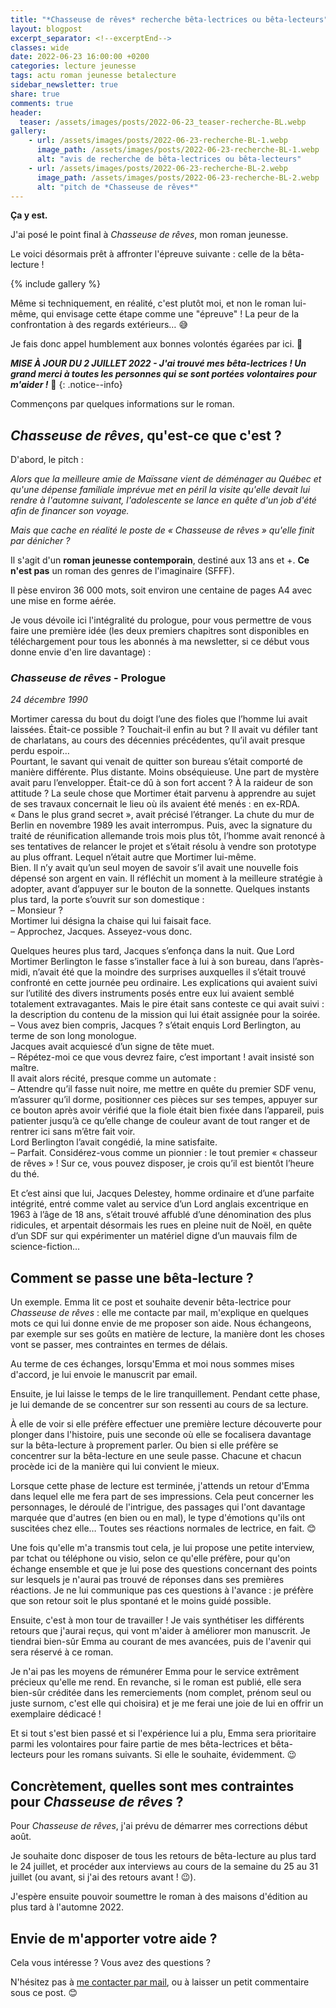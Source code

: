 ```yaml
---
title: "*Chasseuse de rêves* recherche bêta-lectrices ou bêta-lecteurs"
layout: blogpost
excerpt_separator: <!--excerptEnd-->
classes: wide
date: 2022-06-23 16:00:00 +0200
categories: lecture jeunesse
tags: actu roman jeunesse betalecture
sidebar_newsletter: true
share: true
comments: true
header:
  teaser: /assets/images/posts/2022-06-23_teaser-recherche-BL.webp
gallery:
    - url: /assets/images/posts/2022-06-23-recherche-BL-1.webp
      image_path: /assets/images/posts/2022-06-23-recherche-BL-1.webp
      alt: "avis de recherche de bêta-lectrices ou bêta-lecteurs"
    - url: /assets/images/posts/2022-06-23-recherche-BL-2.webp
      image_path: /assets/images/posts/2022-06-23-recherche-BL-2.webp
      alt: "pitch de *Chasseuse de rêves*"
---
```


**Ça y est.**

J'ai posé le point final à *Chasseuse de rêves*, mon roman jeunesse.

Le voici désormais prêt à affronter l'épreuve suivante&nbsp;: celle de la bêta-lecture&nbsp;!

{% include gallery %}

<!--excerptEnd-->

Même si techniquement, en réalité, c'est plutôt moi, et non le roman lui-même, qui envisage cette étape comme une "épreuve"&nbsp;! La peur de la confrontation à des regards extérieurs&hellip; 😅

Je fais donc appel humblement aux bonnes volontés égarées par ici. 🙏

***MISE À JOUR DU 2 JUILLET 2022 - J'ai trouvé mes bêta-lectrices&nbsp;! Un grand merci à toutes les personnes qui se sont portées volontaires pour m'aider&nbsp;!*** 🙏
{: .notice--info}

Commençons par quelques informations sur le roman.



## *Chasseuse de rêves*, qu'est-ce que c'est ?

D'abord, le pitch&nbsp;:

*Alors que la meilleure amie de Maïssane vient de déménager au Québec et qu'une dépense familiale imprévue met en péril la visite qu'elle devait lui rendre à l'automne suivant, l'adolescente se lance en quête d'un job d'été afin de financer son voyage.*

*Mais que cache en réalité le poste de « Chasseuse de rêves » qu'elle finit par dénicher ?*

Il s'agit d'un **roman jeunesse contemporain**, destiné aux 13 ans et +. **Ce n'est pas** un roman des genres de l'imaginaire (SFFF).

Il pèse environ 36&nbsp;000&nbsp;mots, soit environ une centaine de pages A4 avec une mise en forme aérée.

Je vous dévoile ici l'intégralité du prologue, pour vous permettre de vous faire une première idée
(les deux premiers chapitres sont disponibles en téléchargement pour tous les abonnés à ma newsletter, si ce début vous donne envie d'en lire davantage)&nbsp;:


### *Chasseuse de rêves* - Prologue

*24 décembre 1990*

Mortimer caressa du bout du doigt l’une des fioles que l’homme lui avait laissées. Était-ce possible&nbsp;? Touchait-il enfin au but&nbsp;? Il avait vu défiler tant de charlatans, au cours des décennies précédentes, qu’il avait presque perdu espoir&hellip;
<br />
Pourtant, le savant qui venait de quitter son bureau s’était comporté de manière différente. Plus distante. Moins obséquieuse. Une part de mystère avait paru l’envelopper. Était-ce dû à son fort accent&nbsp;? À la raideur de son attitude&nbsp;? La seule chose que Mortimer était parvenu à apprendre au sujet de ses travaux concernait le lieu où ils avaient été menés&nbsp;: en ex-RDA. «&nbsp;Dans le plus grand secret&nbsp;», avait précisé l’étranger. La chute du mur de Berlin en novembre 1989 les avait interrompus. Puis, avec la signature du traité de réunification allemande trois mois plus tôt, l’homme avait renoncé à ses tentatives de relancer le projet et s’était résolu à vendre son prototype au plus offrant. Lequel n’était autre que Mortimer lui-même.
<br />
Bien. Il n’y avait qu’un seul moyen de savoir s’il avait une nouvelle fois dépensé son argent en vain. Il réfléchit un moment à la meilleure stratégie à adopter, avant d’appuyer sur le bouton de la sonnette. Quelques instants plus tard, la porte s’ouvrit sur son domestique&nbsp;:
<br />
–&nbsp;Monsieur&nbsp;?
<br />
Mortimer lui désigna la chaise qui lui faisait face.
<br />
–&nbsp;Approchez, Jacques. Asseyez-vous donc.

Quelques heures plus tard, Jacques s’enfonça dans la nuit. Que Lord Mortimer Berlington le fasse s’installer face à lui à son bureau, dans l’après-midi, n’avait été que la moindre des surprises auxquelles il s’était trouvé confronté en cette journée peu ordinaire. Les explications qui avaient suivi sur l’utilité des divers instruments posés entre eux lui avaient semblé totalement extravagantes. Mais le pire était sans conteste ce qui avait suivi&nbsp;: la description du contenu de la mission qui lui était assignée pour la soirée.
<br />
–&nbsp;Vous avez bien compris, Jacques&nbsp;? s’était enquis Lord Berlington, au terme de son long monologue.
<br />
Jacques avait acquiescé d’un signe de tête muet.
<br />
–&nbsp;Répétez-moi ce que vous devrez faire, c’est important&nbsp;! avait insisté son maître.
<br />
Il avait alors récité, presque comme un automate&nbsp;:
<br />
–&nbsp;Attendre qu’il fasse nuit noire, me mettre en quête du premier SDF venu, m’assurer qu’il dorme, positionner ces pièces sur ses tempes, appuyer sur ce bouton après avoir vérifié que la fiole était bien fixée dans l’appareil, puis patienter jusqu’à ce qu’elle change de couleur avant de tout ranger et de rentrer ici sans m’être fait voir.
<br />
Lord Berlington l’avait congédié, la mine satisfaite.
<br />
–&nbsp;Parfait. Considérez-vous comme un pionnier&nbsp;: le tout premier «&nbsp;chasseur de rêves&nbsp;»&nbsp;! Sur ce, vous pouvez disposer, je crois qu’il est bientôt l’heure du thé.

Et c’est ainsi que lui, Jacques Delestey, homme ordinaire et d’une parfaite intégrité, entré comme valet au service d’un Lord anglais excentrique en 1963 à l’âge de 18&nbsp;ans, s’était trouvé affublé d’une dénomination des plus ridicules, et arpentait désormais les rues en pleine nuit de Noël, en quête d’un SDF sur qui expérimenter un matériel digne d’un mauvais film de science-fiction…



## Comment se passe une bêta-lecture ?

Un exemple. Emma lit ce post et souhaite devenir bêta-lectrice pour *Chasseuse de rêves*&nbsp;: elle me contacte par mail, m'explique en quelques mots ce qui lui donne envie de me proposer son aide. Nous échangeons, par exemple sur ses goûts en matière de lecture, la manière dont les choses vont se passer, mes contraintes en termes de délais.

Au terme de ces échanges, lorsqu'Emma et moi nous sommes mises d'accord, je lui envoie le manuscrit par email.

Ensuite, je lui laisse le temps de le lire tranquillement. Pendant cette phase, je lui demande de se concentrer sur son ressenti au cours de sa lecture.

À elle de voir si elle préfère effectuer une première lecture découverte pour plonger dans l'histoire, puis une seconde où elle se focalisera davantage sur la bêta-lecture à proprement parler. Ou bien si elle préfère se concentrer sur la bêta-lecture en une seule passe. Chacune et chacun procède ici de la manière qui lui convient le mieux.

Lorsque cette phase de lecture est terminée, j'attends un retour d'Emma dans lequel elle me fera part de ses impressions. Cela peut concerner les personnages, le déroulé de l'intrigue, des passages qui l'ont davantage marquée que d'autres (en bien ou en mal), le type d'émotions qu'ils ont suscitées chez elle&hellip; Toutes ses réactions normales de lectrice, en fait. 😊

Une fois qu'elle m'a transmis tout cela, je lui propose une petite interview, par tchat ou téléphone ou visio, selon ce qu'elle préfère, pour qu'on échange ensemble et que je lui pose des questions concernant des points sur lesquels je n'aurai pas trouvé de réponses dans ses premières réactions. Je ne lui communique pas ces questions à l'avance&nbsp;: je préfère que son retour soit le plus spontané et le moins guidé possible.

Ensuite, c'est à mon tour de travailler&nbsp;!
Je vais synthétiser les différents retours que j'aurai reçus, qui vont m'aider à améliorer mon manuscrit. Je tiendrai bien-sûr Emma au courant de mes avancées, puis de l'avenir qui sera réservé à ce roman.

Je n'ai pas les moyens de rémunérer Emma pour le service extrêment précieux qu'elle me rend. En revanche, si le roman est publié, elle sera bien-sûr créditée dans les remerciements (nom complet, prénom seul ou juste surnom, c'est elle qui choisira) et je me ferai une joie de lui en offrir un exemplaire dédicacé&nbsp;!

Et si tout s'est bien passé et si l'expérience lui a plu, Emma sera prioritaire parmi les volontaires pour faire partie de mes bêta-lectrices et bêta-lecteurs pour les romans suivants. Si elle le souhaite, évidemment. 😉



## Concrètement, quelles sont mes contraintes pour *Chasseuse de rêves* ?

Pour *Chasseuse de rêves*, j'ai prévu de démarrer mes corrections début août.

Je souhaite donc disposer de tous les retours de bêta-lecture au plus tard le 24 juillet, et procéder aux interviews au cours de la semaine du 25 au 31 juillet (ou avant, si j'ai des retours avant&nbsp;! 😉).

J'espère ensuite pouvoir soumettre le roman à des maisons d'édition au plus tard à l'automne&nbsp;2022.



## Envie de m'apporter votre aide ?

Cela vous intéresse ? Vous avez des questions ?

N'hésitez pas à [me contacter par mail](mailto:contact.catherinephanvan@gmail.com), ou à laisser un petit commentaire sous ce post. 😊
